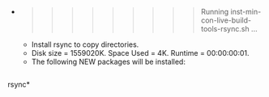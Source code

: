 * >>>>>>>>> Running inst-min-con-live-build-tools-rsync.sh ...
  * Install rsync to copy directories.
  * Disk size = 1559020K. Space Used = 4K. Runtime = 00:00:00:01.
  * The following NEW packages will be installed:
  ```bash
rsync*
  ```
